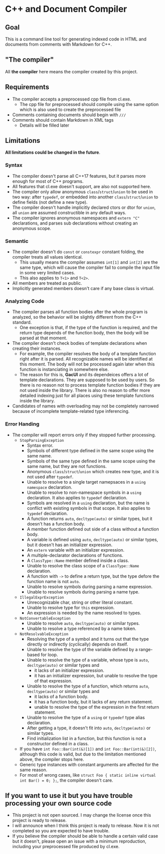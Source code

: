 # C++ and Document Compiler

## Goal

This is a command line tool for generating indexed code in HTML and documents from comments with Markdown for C++.

## "The compiler"

All **the compiler** here means the compiler created by this project.

## Requirements

- The compiler accepts a preprocessed cpp file from cl.exe.
  - The cpp file for preprocessed should compile using the same option which is also used to create the preprocessed file
- Comments containing documents should begin with `///`
- Comments should contain Markdown in XML tags
  - Details will be filled later

## Limitations

**All limitations could be changed in the future**.

### Syntax

- The compiler doesn't parse all C++17 features, but it parses more enough for most of C++ programs.
- All features that cl.exe doesn't support, are also not supported here.
- The compiler only allow anonymous `class`/`struct`/`union` to be used in two way: after `typedef`, or embedded into another `class`/`struct`/`union` to define fields (not define a new type).
- The compiler doesn't handle implicitly declared ctors or dtor for `union`, all `union` are assumed constructible in any default ways.
- The compiler ignores anonymous namespaces and `extern "C"` declarations, and parses sub declarations without creating an anonymous scope.

### Semantic

- The compiler doesn't do `const` or `constexpr` constant folding, the compiler treats all values identical.
  - This usually means the compiler assumes `int[1]` and `int[2]` are the same type, which will cause the compiler fail to compile the input file in some very limited cases.
  - This also applies to `T<1>` and `T<2>`.
- All members are treated as public.
- Implicitly generated members doesn't care if any base class is virtual.

### Analyzing Code

- The compiler parses all function bodies after the whole program is analyzed, so the behavior will be slightly different from the C++ standard.
  - One exception is that, if the type of the function is required, and the return type depends of the function body, then the body will be parsed at that moment.
- The compiler doesn't check bodies of template declarations when creating their instances.
  - For example, the compiler resolves the body of a template function right after it is parsed. All recognizable names will be identified at this moment. The body will not be processed again later when this function is instanciating in somewhere else.
  - The reason for this is, **GacUI** and its dependeices offers a lot of template declarations. They are supposed to be used by users. So there is no reason not to process template function bodies if they are not used inside the library. There is also no reason to offer more detailed indexing just for all places using these template functions inside the library.
- Candidates of names with overloading may not be completely narrowed because of incomplete template-related type inferencing.

### Error Handing

- The compiler will report errors only if they stopped further processing.
  - `StopParsingException`
    - Syntax error.
    - Symbols of different type defined in the same scope using the same name.
    - Symbols of the same type defined in the same scope using the same name, but they are not functions.
    - Anonymous `class`/`struct`/`union` which creates new type, and it is not used after `typedef`.
    - Unable to resolve to a single target namepsaces in a `using namespace` declaration.
    - Unable to resolve to non-namespace symbols in a `using` declaration. It also applies to `typedef` declaration.
    - Symbols are resolved in a `using` declaration, but the name is conflict with existing symbols in that scope. It also applies to `typedef` declaration.
    - A function returns `auto`, `decltype(auto)` or similar types, but it doesn't has a function body.
    - A member function defined out side of a class without a function body.
    - A variable is defined using `auto`, `decltype(auto)` or similar types, but it doesn't has an initializer expression.
    - An `extern` variable with an initializer expression.
    - A multiple-declarator declarations of functions.
    - A `ClassType::Name` member defined inside a class.
    - Unable to resolve the class scope of a `ClassType::Name` declaration.
    - A function with `->` to define a return type, but the type defore the function name is not `auto`.
    - Unable to resolve symbols during parsing a name expression.
    - Unable to resolve symbols during parsing a name type.
  - `IllegalExprException`
    - Unrecognizable char, string or other literal constant.
    - Unable to resolve type for `this` expression.
    - An expression is needed by the name resolved to types.
  - `NotConvertableException`
    - Unable to resolve `auto`, `decltype(auto)` or similar types.
    - Unable to resolve a type referenced by a name token.
  - `NotResolvableException`
    - Resolving the type of a symbol and it turns out that the type directly or indirectly (cyclically) depends on itself.
    - Unable to resolve the type of the variable defined by a range-based for loop.
    - Unable to resolve the type of a variable, whose type is `auto`, `decltype(auto)` or similar types and
      - it lacks of an initializer expression.
      - it has an initializer expression, but unable to resolve the type of that expression.
    - Unable to resolve the type of a function, which returns `auto`, `decltype(auto)` or similar types and
      - it lacks of a function body.
      - it has a function body, but it lacks of any return statement.
      - unable to resolve the type of the expression in the first return statement.
    - Unable to resolve the type of a `using` or `typedef` type alias declaration.
    - After getting a type, it doesn't fit into `auto`, `decltype(auto)` or similar types.
    - Find initialization list in a function, but this function is not a constructor defined in a class.
  - If you have `int Foo::Bar(int(&)[1])` and `int Foo::Bar(int(&)[2])`, although this code is valid, but due to the limitation mentioned above, the compiler stops here.
  - Generic type instances with constant arguments are affected for the same reason.
  - For most of wrong cases, like `struct Foo { static inline virtual int Bar() = 0; };`, the compiler doesn't care.

## If you want to use it but you have trouble processing your own source code

- This project is not open sourced. I may change the license once this project is ready to release.
- I will announce when I think this project is ready to release. Now it is not completed so you are expected to have trouble.
- If you believe the compiler should be able to handle a certain valid case but it doesn't, please open an issue with a minimum reproduction, including your preprocessed file produced by cl.exe.